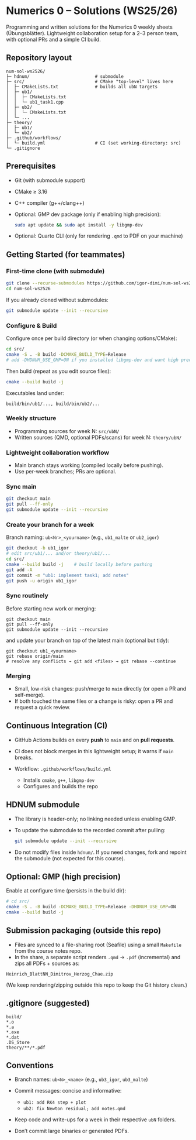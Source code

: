 # Numerics 0 – Solutions (WS25/26)

Programming and written solutions for the Numerics 0 weekly sheets (Übungsblätter).
Lightweight collaboration setup for a 2–3 person team, with optional PRs and a simple CI build.

## Repository layout

```
num-sol-ws2526/
├─ hdnum/                         # submodule
├─ src/                           # CMake "top-level" lives here
│  ├─ CMakeLists.txt              # builds all ubN targets
│  ├─ ub1/
│  │  ├─ CMakeLists.txt
│  │  └─ ub1_task1.cpp
│  ├─ ub2/
│  │  └─ CMakeLists.txt
│  └─ ...
├─ theory/
│  ├─ ub1/
│  └─ ub2/
├─ .github/workflows/
│  └─ build.yml                   # CI (set working-directory: src)
└─ .gitignore
```

## Prerequisites

* Git (with submodule support)
* CMake ≥ 3.16
* C++ compiler (g++/clang++)
* Optional: GMP dev package (only if enabling high precision):

  ```bash
  sudo apt update && sudo apt install -y libgmp-dev
  ```
* Optional: Quarto CLI (only for rendering `.qmd` to PDF on your machine)


## Getting Started (for teammates)

### First-time clone (with submodule)

```bash
git clone --recurse-submodules https://github.com/igor-dimi/num-sol-ws2526.git
cd num-sol-ws2526
```

If you already cloned without submodules:

```bash
git submodule update --init --recursive
```

### Configure & Build

Configure once per build directory (or when changing options/CMake):

```bash
cd src/
cmake -S . -B build -DCMAKE_BUILD_TYPE=Release
# add -DHDNUM_USE_GMP=ON if you installed libgmp-dev and want high precision
```

Then build (repeat as you edit source files):

```bash
cmake --build build -j
```

Executables land under:

```
build/bin/ub1/..., build/bin/ub2/...
```

### Weekly structure

* Programming sources for week N: `src/ubN/`
* Written sources (QMD, optional PDFs/scans) for week N: `theory/ubN/`

### Lightweight collaboration workflow

* Main branch stays working (compiled locally before pushing).
* Use per-week branches; PRs are optional.

### Sync main

```bash
git checkout main
git pull --ff-only
git submodule update --init --recursive
```

### Create your branch for a week

Branch naming: `ub<Nr>_<yourname>` (e.g., `ub1_malte` or `ub2_igor`)

```bash
git checkout -b ub1_igor
# edit src/ub1/... and/or theory/ub1/...
cd src/
cmake --build build -j    # build locally before pushing
git add -A
git commit -m "ub1: implement task1; add notes"
git push -u origin ub1_igor
```

### Sync routinely

Before starting new work or merging:

```
git checkout main
git pull --ff-only
git submodule update --init --recursive
```

and update your branch on top of the latest main (optional but tidy):

```
git checkout ub1_<yourname>
git rebase origin/main
# resolve any conflicts → git add <files> → git rebase --continue
```

### Merging

* Small, low-risk changes: push/merge to `main` directly (or open a PR and self-merge).
* If both touched the same files or a change is risky: open a PR and request a quick review.

## Continuous Integration (CI)

* GitHub Actions builds on every **push** to `main` and on **pull requests**.
* CI does not block merges in this lightweight setup; it warns if `main` breaks.
* Workflow: `.github/workflows/build.yml`

  * Installs `cmake`, `g++`, `libgmp-dev`
  * Configures and builds the repo

## HDNUM submodule

* The library is header-only; no linking needed unless enabling GMP.

* To update the submodule to the recorded commit after pulling:

  ```bash
  git submodule update --init --recursive
  ```

* Do not modify files inside `hdnum/`. If you need changes, fork and repoint the submodule (not expected for this course).

## Optional: GMP (high precision)

Enable at configure time (persists in the build dir):

```bash
# cd src/
cmake -S . -B build -DCMAKE_BUILD_TYPE=Release -DHDNUM_USE_GMP=ON
cmake --build build -j
```

## Submission packaging (outside this repo)

* Files are synced to a file-sharing root (Seafile) using a small `Makefile` from the course notes repo.
* In the share, a separate script renders `.qmd` → `.pdf` (incremental) and zips all PDFs + sources as:

```
Heinrich_BlattNN_Dimitrov_Herzog_Chae.zip
```

(We keep rendering/zipping outside this repo to keep the Git history clean.)

## .gitignore (suggested)

```
build/
*.o
*.a
*.exe
*.dat
.DS_Store
theory/**/*.pdf
```

## Conventions

* Branch names: `ub<N>_<name>` (e.g., `ub3_igor`, `ub3_malte`)
* Commit messages: concise and informative:

  * `ub1: add RK4 step + plot`
  * `ub2: fix Newton residual; add notes.qmd`
* Keep code and write-ups for a week in their respective `ubN` folders.
* Don’t commit large binaries or generated PDFs.

